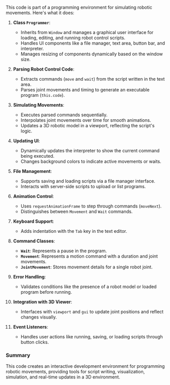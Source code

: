 This code is part of a programming environment for simulating robotic movements. Here's what it does:

1. **Class `Programmer`**:
   - Inherits from `Window` and manages a graphical user interface for loading, editing, and running robot control scripts.
   - Handles UI components like a file manager, text area, button bar, and interpreter.
   - Manages resizing of components dynamically based on the window size.

2. **Parsing Robot Control Code**:
   - Extracts commands (`move` and `wait`) from the script written in the text area.
   - Parses joint movements and timing to generate an executable program (`this.code`).

3. **Simulating Movements**:
   - Executes parsed commands sequentially.
   - Interpolates joint movements over time for smooth animations.
   - Updates a 3D robotic model in a viewport, reflecting the script's logic.

4. **Updating UI**:
   - Dynamically updates the interpreter to show the current command being executed.
   - Changes background colors to indicate active movements or waits.

5. **File Management**:
   - Supports saving and loading scripts via a file manager interface.
   - Interacts with server-side scripts to upload or list programs.

6. **Animation Control**:
   - Uses `requestAnimationFrame` to step through commands (`moveNext`).
   - Distinguishes between `Movement` and `Wait` commands.

7. **Keyboard Support**:
   - Adds indentation with the `Tab` key in the text editor.

8. **Command Classes**:
   - **`Wait`**: Represents a pause in the program.
   - **`Movement`**: Represents a motion command with a duration and joint movements.
   - **`JointMovement`**: Stores movement details for a single robot joint.

9. **Error Handling**:
   - Validates conditions like the presence of a robot model or loaded program before running.

10. **Integration with 3D Viewer**:
    - Interfaces with `viewport` and `gui` to update joint positions and reflect changes visually.

11. **Event Listeners**:
    - Handles user actions like running, saving, or loading scripts through button clicks.

### Summary
This code creates an interactive development environment for programming robotic movements, providing tools for script writing, visualization, simulation, and real-time updates in a 3D environment.